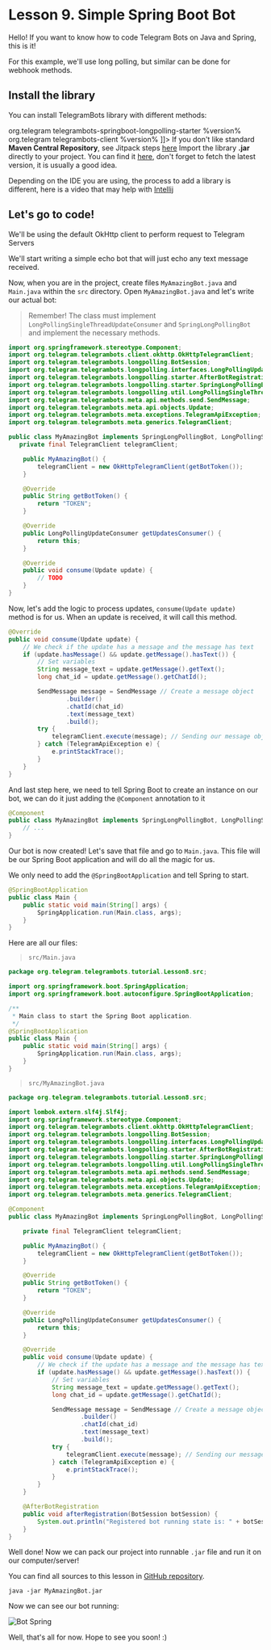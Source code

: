 # Lesson 9. Simple Spring Boot Bot

Hello! If you want to know how to code Telegram Bots on Java and Spring, this is it!

<tip>
    <p>
        For this example, we'll use long polling, but similar can be done for webhook methods.
    </p>
</tip>

## Install the library

You can install TelegramBots library with different methods:

<tabs group="dependency">
    <tab title="Maven" group-key="Maven">
        <code-block lang="xml">
            <![CDATA[
            <dependency>
              <groupId>org.telegram</groupId>
              <artifactId>telegrambots-springboot-longpolling-starter</artifactId>
              <version>%version%</version>
            </dependency>
            <dependency>
              <groupId>org.telegram</groupId>
              <artifactId>telegrambots-client</artifactId>
              <version>%version%</version>
            </dependency>
            ]]>
        </code-block>
    </tab>
    <tab title="Gradle" group-key="Gradle">
        <code-block lang="gradle">
            <![CDATA[
                implementation 'org.telegram:telegrambots-springboot-longpolling-starter:%version%'
                implementation 'org.telegram:telegrambots-client:%version%'
            ]]>
        </code-block>
    </tab>
    <tab title="JitPack" group-key="JitPack">
        If you don't like standard <b>Maven Central Repository</b>,
        see Jitpack steps <a href="https://jitpack.io/#rubenlagus/TelegramBots">here</a>
    </tab>  
    <tab title="Manual Jar" group-key="Manual">
        Import the library <b>.jar</b> directly to your project. You can find it <a href="https://github.com/rubenlagus/TelegramBots/releases">here</a>, don't forget to fetch the latest version, it is usually a good idea. 
        <p></p>
        Depending on the IDE you are using, the process to add a library is different, here is a video that may help with <a href="https://www.youtube.com/watch?v=NZaH4tjwMYg">Intellij</a>
    </tab>
</tabs>

## Let's go to code!

<note>
    <p>
        We'll be using the default OkHttp client to perform request to Telegram Servers
    </p>
</note>

We'll start writing a simple echo bot that will just echo any text message received.

Now, when you are in the project, create files `MyAmazingBot.java` and `Main.java` within the `src` directory. Open `MyAmazingBot.java` and let's write our actual bot:

> Remember! The class must implement `LongPollingSingleThreadUpdateConsumer` and `SpringLongPollingBot` and implement the necessary methods.

```java
import org.springframework.stereotype.Component;
import org.telegram.telegrambots.client.okhttp.OkHttpTelegramClient;
import org.telegram.telegrambots.longpolling.BotSession;
import org.telegram.telegrambots.longpolling.interfaces.LongPollingUpdateConsumer;
import org.telegram.telegrambots.longpolling.starter.AfterBotRegistration;
import org.telegram.telegrambots.longpolling.starter.SpringLongPollingBot;
import org.telegram.telegrambots.longpolling.util.LongPollingSingleThreadUpdateConsumer;
import org.telegram.telegrambots.meta.api.methods.send.SendMessage;
import org.telegram.telegrambots.meta.api.objects.Update;
import org.telegram.telegrambots.meta.exceptions.TelegramApiException;
import org.telegram.telegrambots.meta.generics.TelegramClient;

public class MyAmazingBot implements SpringLongPollingBot, LongPollingSingleThreadUpdateConsumer {
   private final TelegramClient telegramClient;

    public MyAmazingBot() {
        telegramClient = new OkHttpTelegramClient(getBotToken());
    }

    @Override
    public String getBotToken() {
        return "TOKEN";
    }

    @Override
    public LongPollingUpdateConsumer getUpdatesConsumer() {
        return this;
    }

    @Override
    public void consume(Update update) {
        // TODO
    }
}
```

Now, let's add the logic to process updates, `consume(Update update)` method is for us.
When an update is received, it will call this method.

```java
@Override
public void consume(Update update) {
    // We check if the update has a message and the message has text
    if (update.hasMessage() && update.getMessage().hasText()) {
        // Set variables
        String message_text = update.getMessage().getText();
        long chat_id = update.getMessage().getChatId();

        SendMessage message = SendMessage // Create a message object
                .builder()
                .chatId(chat_id)
                .text(message_text)
                .build();
        try {
            telegramClient.execute(message); // Sending our message object to user
        } catch (TelegramApiException e) {
            e.printStackTrace();
        }
    }
}
```

And last step here, 
we need to tell Spring Boot to create an instance on our bot, we can do it just adding the `@Component` annotation to it

```java
@Component
public class MyAmazingBot implements SpringLongPollingBot, LongPollingSingleThreadUpdateConsumer {
    // ...
}
```

Our bot is now created! 
Let's save that file and go to `Main.java`.
This file will be our Spring Boot application and will do all the magic for us.

We only need to add the `@SpringBootApplication` and tell Spring to start.

```java
@SpringBootApplication
public class Main {
    public static void main(String[] args) {
        SpringApplication.run(Main.class, args);
    }
}
```

Here are all our files:

> `src/Main.java`

```java
package org.telegram.telegrambots.tutorial.Lesson8.src;

import org.springframework.boot.SpringApplication;
import org.springframework.boot.autoconfigure.SpringBootApplication;

/**
 * Main class to start the Spring Boot application.
 */
@SpringBootApplication
public class Main {
    public static void main(String[] args) {
        SpringApplication.run(Main.class, args);
    }
}

```

> `src/MyAmazingBot.java`

```java
package org.telegram.telegrambots.tutorial.Lesson8.src;

import lombok.extern.slf4j.Slf4j;
import org.springframework.stereotype.Component;
import org.telegram.telegrambots.client.okhttp.OkHttpTelegramClient;
import org.telegram.telegrambots.longpolling.BotSession;
import org.telegram.telegrambots.longpolling.interfaces.LongPollingUpdateConsumer;
import org.telegram.telegrambots.longpolling.starter.AfterBotRegistration;
import org.telegram.telegrambots.longpolling.starter.SpringLongPollingBot;
import org.telegram.telegrambots.longpolling.util.LongPollingSingleThreadUpdateConsumer;
import org.telegram.telegrambots.meta.api.methods.send.SendMessage;
import org.telegram.telegrambots.meta.api.objects.Update;
import org.telegram.telegrambots.meta.exceptions.TelegramApiException;
import org.telegram.telegrambots.meta.generics.TelegramClient;

@Component
public class MyAmazingBot implements SpringLongPollingBot, LongPollingSingleThreadUpdateConsumer {

    private final TelegramClient telegramClient;

    public MyAmazingBot() {
        telegramClient = new OkHttpTelegramClient(getBotToken());
    }

    @Override
    public String getBotToken() {
        return "TOKEN";
    }

    @Override
    public LongPollingUpdateConsumer getUpdatesConsumer() {
        return this;
    }

    @Override
    public void consume(Update update) {
        // We check if the update has a message and the message has text
        if (update.hasMessage() && update.getMessage().hasText()) {
            // Set variables
            String message_text = update.getMessage().getText();
            long chat_id = update.getMessage().getChatId();

            SendMessage message = SendMessage // Create a message object
                    .builder()
                    .chatId(chat_id)
                    .text(message_text)
                    .build();
            try {
                telegramClient.execute(message); // Sending our message object to user
            } catch (TelegramApiException e) {
                e.printStackTrace();
            }
        }
    }

    @AfterBotRegistration
    public void afterRegistration(BotSession botSession) {
        System.out.println("Registered bot running state is: " + botSession.isRunning());
    }
}
```

Well done! Now we can pack our project into runnable `.jar` file and run it on our computer/server!

You can find all sources to this lesson in [GitHub repository](https://github.com/rubenlagus/TelegramBotsDocumentation/tree/main/java-telegram-bot-tutorial).

```text
java -jar MyAmazingBot.jar
```

Now we can see our bot running:

<img src="spring_boot.png" alt="Bot Spring" />

Well, that's all for now. Hope to see you soon! :)

